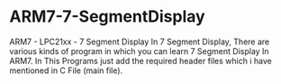 # ARM7-7-SegmentDisplay
ARM7 - LPC21xx - 7 Segment Display
In 7 Segment Display, There are various kinds of program in which you can learn 7 Segment Display In ARM7. In This Programs just add the required header files which i have mentioned in C File (main file).

